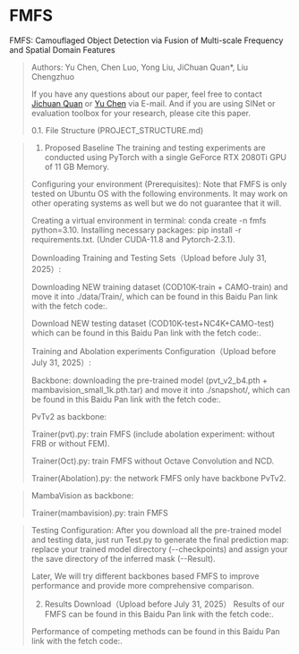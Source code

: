 # FMFS
FMFS: Camouflaged Object Detection via Fusion of Multi-scale Frequency and Spatial Domain Features

> Authors:
Yu Chen, Chen Luo, Yong Liu, JiChuan Quan*, Liu Chengzhuo
> 
> If you have any questions about our paper, feel free to contact [Jichuan Quan](qjch_cn@sina.com) 
or [Yu Chen](924715648@qq.com) via E-mail. And if you are using SINet or evaluation toolbox for your research, please cite this paper.
>
> 0.1. File Structure (PROJECT_STRUCTURE.md)

>1. Proposed Baseline
The training and testing experiments are conducted using PyTorch with a single GeForce RTX 2080Ti GPU of 11 GB Memory.
>
>Configuring your environment (Prerequisites):
Note that FMFS is only tested on Ubuntu OS with the following environments. It may work on other operating systems as well but we do not guarantee that it will.
>
>Creating a virtual environment in terminal: conda create -n fmfs python=3.10.
>Installing necessary packages: pip install -r requirements.txt. (Under CUDA-11.8 and Pytorch-2.3.1).
>
>Downloading Training and Testing Sets（Upload before July 31, 2025）:
>
>Downloading NEW training dataset (COD10K-train + CAMO-train) and move it into ./data/Train/, which can be found in this Baidu Pan link with the fetch code:.
>
>Download NEW testing dataset (COD10K-test+NC4K+CAMO-test) which can be found in this Baidu Pan link with the fetch code:.
> 
> Training and Abolation experiments Configuration（Upload before July 31, 2025）:
> 
>Backbone: downloading the pre-trained model (pvt_v2_b4.pth + mambavision_small_1k.pth.tar) and move it into ./snapshot/, which can be found in this Baidu Pan link with the fetch code:.
> 
>PvTv2 as backbone:
> 
>Trainer(pvt).py: train FMFS (include abolation experiment: without FRB or without FEM).
>
>Trainer(Oct).py: train FMFS without Octave Convolution and NCD.
>
>Trainer(Abolation).py: the network FMFS only have backbone PvTv2.

>MambaVision as backbone:
> 
>Trainer(mambavision).py: train FMFS

>Testing Configuration:
>After you download all the pre-trained model and testing data, just run Test.py to generate the final prediction map: replace your trained model directory (--checkpoints) and assign your the save directory of the inferred mask (--Result).
>
>Later, We will try different backbones based FMFS to improve performance and provide more comprehensive comparison.
>
>
>2. Results Download（Upload before July 31, 2025）
>Results of our FMFS can be found in this Baidu Pan link with the fetch code:.
>
>Performance of competing methods can be found in this Baidu Pan link with the fetch code:.


